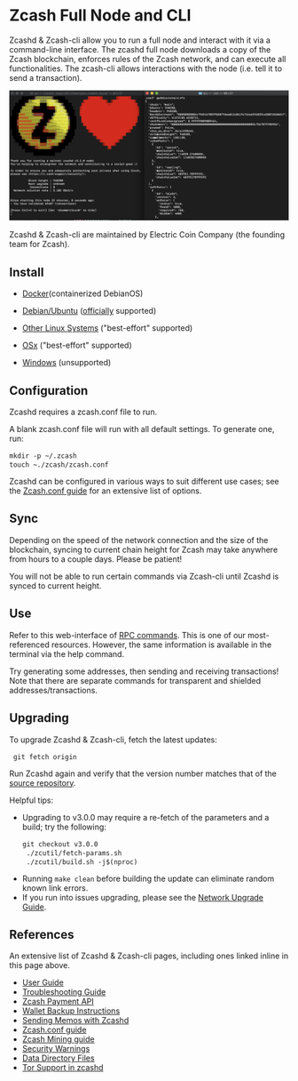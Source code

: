 # Zcash Full Node and CLI

Zcashd & Zcash-cli allow you to run a full node and interact with it via a command-line interface.  The zcashd full node downloads a copy of the Zcash blockchain,  enforces rules of the Zcash network, and can execute all functionalities. The zcash-cli allows interactions with the node (i.e. tell it to send a transaction).

![](./images/zcashd_and_zcashcli.png)

Zcashd & Zcash-cli are maintained by Electric Coin Company (the founding team for Zcash).


## Install

* [Docker](https://hub.docker.com/r/electriccoinco/zcashd)(containerized DebianOS)

* [Debian/Ubuntu](https://zcash.readthedocs.io/en/latest/rtd_pages/Debian-Ubuntu-build.md) ([officially](https://zcash.readthedocs.io/en/latest/rtd_pages/supported_platform_policy.html#supported-platform-policy) supported)

* [Other Linux Systems](https://zcash.readthedocs.io/en/latest/rtd_pages/Linux-misc-build.md) ("best-effort" supported)

* [OSx](https://zcash.readthedocs.io/en/latest/rtd_pages/OSx-build.md) ("best-effort" supported)

* [Windows](https://zcash.readthedocs.io/en/latest/rtd_pages/windows-build.md) (unsupported)


## Configuration

Zcashd requires a zcash.conf file to run. 

A blank zcash.conf file will run with all default settings. To generate one, run: 

```
mkdir -p ~/.zcash
touch ~./zcash/zcash.conf
```

Zcashd can be configured in various ways to suit different use cases; see the [Zcash.conf guide](https://zcash.readthedocs.io/en/latest/rtd_pages/zcash_conf_guide.html) for an extensive list of options. 

## Sync

Depending on the speed of the network connection and the size of the blockchain, syncing to current chain height for Zcash may take anywhere from hours to a couple days. Please be patient! 

You will not be able to run certain commands via Zcash-cli until Zcashd is synced to current height. 

## Use

Refer to this web-interface of [RPC commands](https://zcash-rpc.github.io/). This is one of our most-referenced resources. However, the same information is available in the terminal via the help command. 

Try generating some addresses, then sending and receiving transactions! Note that there are separate commands for transparent and shielded addresses/transactions. 

## Upgrading

<!--If you're on a Debian-based distribution, you can follow the :ref:`install-debian-bin-packages-guide` to install Zcash on your system. --> 

To upgrade Zcashd & Zcash-cli, fetch the latest updates:
  ```
   git fetch origin
  ```

Run Zcashd again and verify that the version number matches that of the [source repository](https://github.com/zcash/zcash).

Helpful tips: 
* Upgrading to v3.0.0 may require a re-fetch of the parameters and a build; try the following: 
  ```
  git checkout v3.0.0
   ./zcutil/fetch-params.sh
   ./zcutil/build.sh -j$(nproc)
  ```
* Running ``make clean`` before building the update can eliminate random known link errors. 
* If you run into issues upgrading, please see the [Network Upgrade Guide](https://zcash.readthedocs.io/en/latest/rtd_pages/nu_dev_guide.html).

## References

An extensive list of Zcashd & Zcash-cli pages, including ones linked inline in this page above. 
* [User Guide](https://zcash.readthedocs.io/en/latest/rtd_pages/user_guide.html)
* [Troubleshooting Guide](https://zcash.readthedocs.io/en/latest/rtd_pages/troubleshooting_guide.html)
* [Zcash Payment API](https://zcash.readthedocs.io/en/latest/rtd_pages/payment_api.html)
* [Wallet Backup Instructions](https://zcash.readthedocs.io/en/latest/rtd_pages/wallet_backup.html)
* [Sending Memos with Zcashd](https://zcash.readthedocs.io/en/latest/rtd_pages/memos.html)
* [Zcash.conf guide](https://zcash.readthedocs.io/en/latest/rtd_pages/zcash_conf_guide.html)
* [Zcash Mining guide](https://zcash.readthedocs.io/en/latest/rtd_pages/zcash_mining_guide.html)
* [Security Warnings](https://zcash.readthedocs.io/en/latest/rtd_pages/security_warnings.html)
* [Data Directory Files](https://zcash.readthedocs.io/en/latest/rtd_pages/files.html)
* [Tor Support in zcashd](https://zcash.readthedocs.io/en/latest/rtd_pages/tor.html)